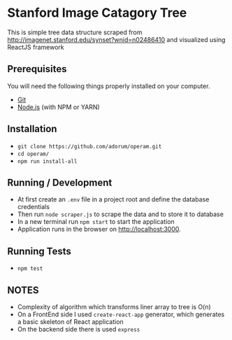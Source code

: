 # Stanford Image Catagory Tree

This is simple tree data structure scraped from http://imagenet.stanford.edu/synset?wnid=n02486410 and visualized using ReactJS framework

## Prerequisites

You will need the following things properly installed on your computer.

* [Git](http://git-scm.com/)
* [Node.js](http://nodejs.org/) (with NPM or YARN)

## Installation

* `git clone https://github.com/adorum/operam.git`
* `cd operam/`
* `npm run install-all`

## Running / Development

* At first create an `.env` file in a project root and define the database credentials
* Then run `node scraper.js` to scrape the data and to store it to database
* In a new terminal run `npm start` to start the application
* Application runs  in the browser on [http://localhost:3000](http://localhost:3000).

## Running Tests

* `npm test`

## NOTES

* Complexity of algorithm which transforms liner array to tree is O(n)
* On a FrontEnd side I used `create-react-app` generator, which generates a basic skeleton of React application
* On the backend side there is used `express`
